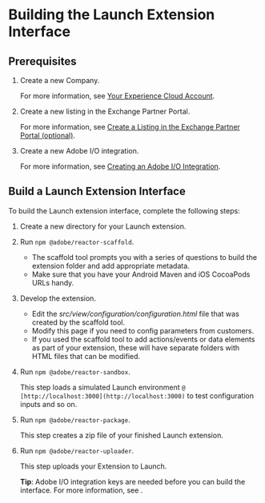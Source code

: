 # Building the Launch Extension Interface

## Prerequisites

1. Create a new Company. 

   For more information, see [Your Experience Cloud Account](https://developer.adobelaunch.com/guides/extensions/getting-started/#your-experience-cloud-account).

2. Create a new listing in the Exchange Partner Portal. 

   For more information, see [Create a Listing in the Exchange Partner Portal \(optional\)](https://developer.adobelaunch.com/guides/extensions/getting-started/#create-a-listing-in-the-exchange-partner-portal-optional).

3. Create a new Adobe I/O integration. 

   For more information, see [Creating an Adobe I/O Integration](https://developer.adobelaunch.com/guides/extensions/getting-started/#creating-an-adobe-io-integration).

## Build a Launch Extension Interface

To build the Launch extension interface, complete the following steps:

1. Create a new directory for your Launch extension.
2. Run `npm @adobe/reactor-scaffold`.
   * The scaffold tool prompts you with a series of questions to build the extension folder and add appropriate metadata. 
   * Make sure that you have your Android Maven and iOS CocoaPods URLs handy.
3. Develop the extension.
   * Edit the *src/view/configuration/configuration.html* file that was created by the scaffold tool. 
   * Modify this page if you need to config parameters from customers. 
   * If you used the scaffold tool to add actions/events or data elements as part of your extension, these will have separate folders with HTML files that can be modified.
4. Run `npm @adobe/reactor-sandbox`.

   This step loads a simulated Launch environment `@ [http://localhost:3000](http://localhost:3000)` to test configuration inputs and so on.
   
5. Run `npm @adobe/reactor-package`.
   
   This step creates a zip file of your finished Launch extension.
   
6. Run `npm @adobe/reactor-uploader`.
   
   This step uploads your Extension to Launch. 
   
   **Tip**: Adobe I/O integration keys are needed before you can build the interface. For more information, see .


